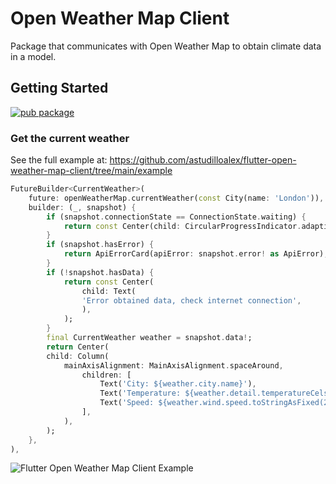 # Open Weather Map Client

Package that communicates with Open Weather Map to obtain climate data in a model.

## Getting Started
[![pub package](https://pub.dev/static/img/pub-dev-logo-2x.png?hash=umitaheu8hl7gd3mineshk2koqfngugi)](https://pub.dev/packages/open_weather_map_client)

### **Get the current weather**
See the full example at: https://github.com/astudilloalex/flutter-open-weather-map-client/tree/main/example
```dart
FutureBuilder<CurrentWeather>(
    future: openWeatherMap.currentWeather(const City(name: 'London')),
    builder: (_, snapshot) {
        if (snapshot.connectionState == ConnectionState.waiting) {
            return const Center(child: CircularProgressIndicator.adaptive());
        }
        if (snapshot.hasError) {
            return ApiErrorCard(apiError: snapshot.error! as ApiError);
        }
        if (!snapshot.hasData) {
            return const Center(
                child: Text(
                'Error obtained data, check internet connection',
                ),
            );
        }
        final CurrentWeather weather = snapshot.data!;
        return Center(
        child: Column(
            mainAxisAlignment: MainAxisAlignment.spaceAround,
                children: [
                    Text('City: ${weather.city.name}'),
                    Text('Temperature: ${weather.detail.temperatureCelsius.toStringAsFixed(2)} °C'),
                    Text('Speed: ${weather.wind.speed.toStringAsFixed(2)} m/s'),
                ],
            ),
        );
    },
),
```

![Flutter Open Weather Map Client Example](https://i.postimg.cc/xjZDdtdK/Screenshot-1634779262.png)
